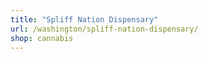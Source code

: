 ```yaml
---
title: "Spliff Nation Dispensary"
url: /washington/spliff-nation-dispensary/
shop: cannabis
---
```

